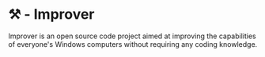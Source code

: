 # ⚒️ - Improver
Improver is an open source code project aimed at improving the capabilities of everyone's Windows computers without requiring any coding knowledge.
